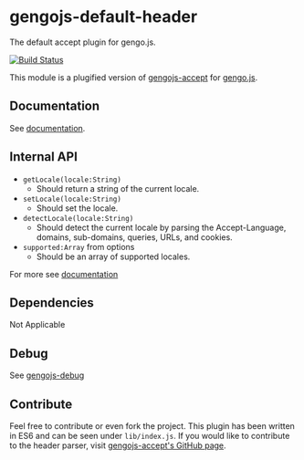 # gengojs-default-header

The default accept plugin for gengo.js.

[![Build Status](https://travis-ci.org/gengojs/plugin-header.svg?branch=master)](https://travis-ci.org/gengojs/plugin-header)

This module is a plugified version of [gengojs-accept](https://github.com/iwatakeshi/gengojs-accept) for [gengo.js](https://github.com/iwatakeshi/gengojs).

## Documentation

See [documentation](https://gengojs.github.io/plugin-header).

## Internal API

* `getLocale(locale:String)`
	* Should return a string of the current locale.
* `setLocale(locale:String)`
	* Should set the locale.
* `detectLocale(locale:String)`
	* Should detect the current locale by parsing the 
	Accept-Language, domains, sub-domains, queries, URLs, and cookies.
* `supported:Array` from options
	* Should be an array of supported locales.

For more see [documentation](https://gengojs.github.io/plugin-header)

## Dependencies

Not Applicable

## Debug


See [gengojs-debug](https://www.github.com/iwatakeshi/gengojs-debug)

## Contribute

Feel free to contribute or even fork the project. This plugin has been
written in ES6 and can be seen under `lib/index.js`.
If you would like to contribute to the header parser,
visit [gengojs-accept's GitHub page](https://github.com/gengojs/accept).
